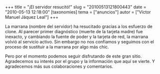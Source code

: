 +++
title = "¡El servidor resucitó!"
slug = "20100513121800443"
date = "2010-05-13 12:18:00"
[taxonomies]
tema = ["anuncios"]
autor = ["Víctor Manuel Jáquez Leal"]
+++

La marrana (nombre del servidor) ha resucitado gracias a los esfuerzo de
clone. Al parecer primer diagnóstico (muerte de la tarjeta madre) fue
inexacto, y cambiando la fuente de poder y la tarjeta de red, la marrana
volvió al servicio activo. Sin embargo no nos confiamos y seguimos con
el proceso de sustituir a la marrana por algo más chic.

Pero por el momento podemos seguir disfrutando de este gran sitio.
Agradecemos su interés por el grupo y la información que aquí se vierte.
Y agradecemos más sus colaboraciones y comentarios.

